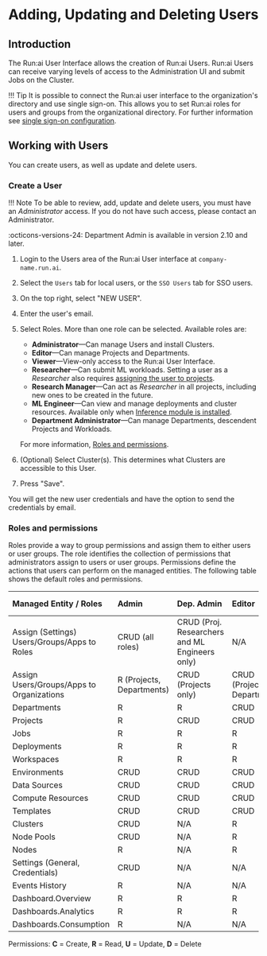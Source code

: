 # Adding, Updating and Deleting Users

## Introduction

The Run:ai User Interface allows the creation of Run:ai Users. Run:ai Users can receive varying levels of access to the Administration UI and submit Jobs on the Cluster.

!!! Tip
    It is possible to connect the Run:ai user interface to the organization's directory and use single sign-on. This allows you to set Run:ai roles for users and groups from the organizational directory. For further information see [single sign-on configuration](../runai-setup/authentication/sso.md).

## Working with Users

You can create users, as well as update and delete users.

### Create a User

!!! Note
    To be able to review, add, update and delete users, you must have an *Administrator* access. If you do not have such access, please contact an Administrator.

:octicons-versions-24: Department Admin is available in version 2.10 and later.

1. Login to the Users area of the Run:ai User interface at `company-name.run.ai`.
2. Select the `Users` tab for local users, or the `SSO Users` tab for SSO users.
3. On the top right, select "NEW USER".
4. Enter the user's email.
5. Select Roles. More than one role can be selected. Available roles are:
    * **Administrator**&mdash;Can manage Users and install Clusters.
    * **Editor**&mdash;Can manage Projects and Departments.
    * **Viewer**&mdash;View-only access to the Run:ai User Interface.
    * **Researcher**&mdash;Can submit ML workloads. Setting a user as a *Researcher* also requires [assigning the user to projects](../project-setup/#create-a-new-project.md).
    * **Research Manager**&mdash;Can act as *Researcher* in all projects, including new ones to be created in the future.
    * **ML Engineer**&mdash;Can view and manage deployments and cluster resources. Available only when [Inference module is installed](../workloads/inference-overview.md).
    * **Department Administrator**&mdash;Can manage Departments, descendent Projects and Workloads.

    For more information, [Roles and permissions](#roles-and-permissions).

6. (Optional) Select Cluster(s). This determines what Clusters are accessible to this User.
7. Press "Save".

You will get the new user credentials and have the option to send the credentials by email.

### Roles and permissions

Roles provide a way to group permissions and assign them to either users or user groups. The role identifies the collection of permissions that administrators assign to users or user groups. Permissions define the actions that users can perform on the managed entities. The following table shows the default roles and permissions.

| Managed Entity   /  Roles | Admin | Dep. Admin | Editor | Research Manager | Researcher | ML Eng. | Viewer |
|:--|:--|:--|:--|:--|:--|:--|:--|
| Assign (Settings) Users/Groups/Apps to Roles | CRUD (all roles) | CRUD (Proj. Researchers and ML Engineers only) | N/A | N/A | N/A | N/A | N/A |
| Assign Users/Groups/Apps to Organizations | R (Projects, Departments) | CRUD (Projects only) | CRUD (Projects, Departments) | N/A | N/A | N/A | N/A |
| Departments | R | R | CRUD | N/A | N/A | R | R |
| Projects | R | CRUD | CRUD | R | R | R | R |
| Jobs | R | R | R | R | CRUD | N/A | R |
| Deployments | R | R | R | N/A | N/A | CRUD | R |
| Workspaces | R | R | R | R | CRUD | N/A | N/A |
| Environments | CRUD | CRUD | CRUD | CRUD | CRUD | N/A | N/A |
| Data Sources | CRUD | CRUD | CRUD | CRUD | CRUD | N/A | N/A |
| Compute Resources | CRUD | CRUD | CRUD | CRUD | CRUD | N/A | N/A |
| Templates | CRUD | CRUD | CRUD | CRUD | CRUD | N/A | N/A |
| Clusters | CRUD | N/A | R | N/A | N/A | R | R |
| Node Pools | CRUD | N/A | R | N/A | N/A | R | R |
| Nodes | R | N/A | R | N/A | N/A | R | R |
| Settings (General, Credentials) | CRUD | N/A | N/A | N/A | N/A | N/A | N/A |
| Events History | R | N/A | N/A | N/A | N/A | N/A | N/A |
| Dashboard.Overview | R | R | R | R | R | R | R |
| Dashboards.Analytics | R | R | R | R | R | R | R |
| Dashboards.Consumption | R | N/A | N/A | N/A | N/A | N/A | N/A |

Permissions:    **C** = Create, **R** = Read, **U** = Update, **D** = Delete
